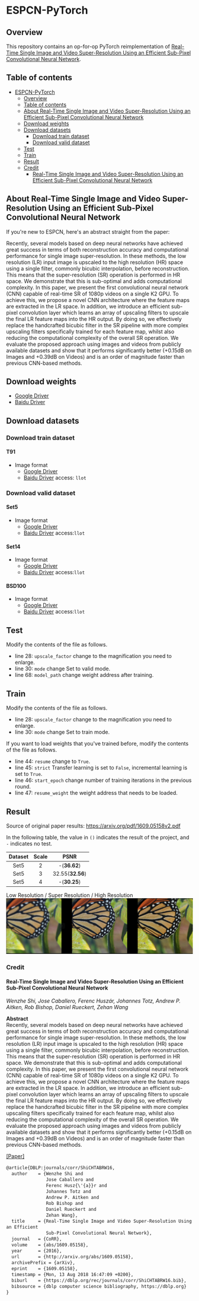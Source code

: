 # ESPCN-PyTorch

## Overview

This repository contains an op-for-op PyTorch reimplementation of [Real-Time Single Image and Video Super-Resolution Using an Efficient Sub-Pixel Convolutional Neural Network](https://arxiv.org/abs/1609.05158v2).

## Table of contents

- [ESPCN-PyTorch](#espcn-pytorch)
    - [Overview](#overview)
    - [Table of contents](#table-of-contents)
    - [About Real-Time Single Image and Video Super-Resolution Using an Efficient Sub-Pixel Convolutional Neural Network](#about-real-time-single-image-and-video-super-resolution-using-an-efficient-sub-pixel-convolutional-neural-network)
    - [Download weights](#download-weights)
    - [Download datasets](#download-datasets)
        - [Download train dataset](#download-train-dataset)
        - [Download valid dataset](#download-valid-dataset)
    - [Test](#test)
    - [Train](#train)
    - [Result](#result)
    - [Credit](#credit)
        - [Real-Time Single Image and Video Super-Resolution Using an Efficient Sub-Pixel Convolutional Neural Network](#real-time-single-image-and-video-super-resolution-using-an-efficient-sub-pixel-convolutional-neural-network)

## About Real-Time Single Image and Video Super-Resolution Using an Efficient Sub-Pixel Convolutional Neural Network

If you're new to ESPCN, here's an abstract straight from the paper:

Recently, several models based on deep neural networks have achieved great success in terms of both reconstruction accuracy and computational
performance for single image super-resolution. In these methods, the low resolution (LR)
input image is upscaled to the high resolution (HR) space using a single filter, commonly bicubic interpolation, before reconstruction. This means
that the super-resolution (SR) operation is performed in HR space. We demonstrate that this is sub-optimal and adds computational complexity. In this
paper, we present the first convolutional neural network (CNN) capable of real-time SR of 1080p videos on a single K2 GPU. To achieve this, we propose
a novel CNN architecture where the feature maps are extracted in the LR space. In addition, we introduce an efficient sub-pixel convolution layer
which learns an array of upscaling filters to upscale the final LR feature maps into the HR output. By doing so, we effectively replace the
handcrafted bicubic filter in the SR pipeline with more complex upscaling filters specifically trained for each feature map, whilst also reducing the
computational complexity of the overall SR operation. We evaluate the proposed approach using images and videos from publicly available datasets and
show that it performs significantly better (+0.15dB on Images and +0.39dB on Videos) and is an order of magnitude faster than previous CNN-based
methods.

## Download weights

- [Google Driver](https://drive.google.com/drive/folders/1WZN2bO7SN7bkcQH65VYznQR90LDhiNBd?usp=sharing)
- [Baidu Driver](https://pan.baidu.com/s/1yNs4rqIb004-NKEdKBJtYg?pwd=llot)

## Download datasets

### Download train dataset

#### T91

- Image format
    - [Google Driver](https://drive.google.com/drive/folders/1PYizfnKq-UtRCDoSy79PGA4FC5HqAqch?usp=sharing)
    - [Baidu Driver](https://pan.baidu.com/s/1M0u-BPTdokxO452j7vxW4Q) access: `llot`

### Download valid dataset

#### Set5

- Image format
    - [Google Driver](https://drive.google.com/file/d/1GtQuoEN78q3AIP8vkh-17X90thYp_FfU/view?usp=sharing)
    - [Baidu Driver](https://pan.baidu.com/s/1dlPcpwRPUBOnxlfW5--S5g) access:`llot`

#### Set14

- Image format
    - [Google Driver](https://drive.google.com/file/d/1CzwwAtLSW9sog3acXj8s7Hg3S7kr2HiZ/view?usp=sharing)
    - [Baidu Driver](https://pan.baidu.com/s/1KBS38UAjM7bJ_e6a54eHaA) access:`llot`

#### BSD100

- Image format
    - [Google Driver](https://drive.google.com/file/d/1xkjWJGZgwWjDZZFN6KWlNMvHXmRORvdG/view?usp=sharing)
    - [Baidu Driver](https://pan.baidu.com/s/1EBVulUpsQrDmZfqnm4jOZw) access:`llot`

## Test

Modify the contents of the file as follows.

- line 28: `upscale_factor` change to the magnification you need to enlarge.
- line 30: `mode` change Set to valid mode.
- line 68: `model_path` change weight address after training.

## Train

Modify the contents of the file as follows.

- line 28: `upscale_factor` change to the magnification you need to enlarge.
- line 30: `mode` change Set to train mode.

If you want to load weights that you've trained before, modify the contents of the file as follows.

- line 44: `resume` change to `True`.
- line 45: `strict` Transfer learning is set to `False`, incremental learning is set to `True`.
- line 46: `start_epoch` change number of training iterations in the previous round.
- line 47: `resume_weight` the weight address that needs to be loaded.

## Result

Source of original paper results: https://arxiv.org/pdf/1609.05158v2.pdf

In the following table, the value in `()` indicates the result of the project, and `-` indicates no test.

| Dataset | Scale |       PSNR       |
|:-------:|:-----:|:----------------:|
|  Set5   |   2   |   -(**36.62**)   |
|  Set5   |   3   | 32.55(**32.56**) |
|  Set5   |   4   |   -(**30.25**)   |

Low Resolution / Super Resolution / High Resolution
<span align="center"><img src="assets/result.png"/></span>

### Credit

#### Real-Time Single Image and Video Super-Resolution Using an Efficient Sub-Pixel Convolutional Neural Network

_Wenzhe Shi, Jose Caballero, Ferenc Huszár, Johannes Totz, Andrew P. Aitken, Rob Bishop, Daniel Rueckert, Zehan Wang_ <br>

**Abstract** <br>
Recently, several models based on deep neural networks have achieved great success in terms of both reconstruction accuracy and computational
performance for single image super-resolution. In these methods, the low resolution (LR)
input image is upscaled to the high resolution (HR) space using a single filter, commonly bicubic interpolation, before reconstruction. This means
that the super-resolution (SR) operation is performed in HR space. We demonstrate that this is sub-optimal and adds computational complexity. In this
paper, we present the first convolutional neural network (CNN) capable of real-time SR of 1080p videos on a single K2 GPU. To achieve this, we propose
a novel CNN architecture where the feature maps are extracted in the LR space. In addition, we introduce an efficient sub-pixel convolution layer
which learns an array of upscaling filters to upscale the final LR feature maps into the HR output. By doing so, we effectively replace the
handcrafted bicubic filter in the SR pipeline with more complex upscaling filters specifically trained for each feature map, whilst also reducing the
computational complexity of the overall SR operation. We evaluate the proposed approach using images and videos from publicly available datasets and
show that it performs significantly better (+0.15dB on Images and +0.39dB on Videos) and is an order of magnitude faster than previous CNN-based
methods.

[[Paper]](https://arxiv.org/pdf/1609.05158)

```
@article{DBLP:journals/corr/ShiCHTABRW16,
  author    = {Wenzhe Shi and
               Jose Caballero and
               Ferenc Husz{\'{a}}r and
               Johannes Totz and
               Andrew P. Aitken and
               Rob Bishop and
               Daniel Rueckert and
               Zehan Wang},
  title     = {Real-Time Single Image and Video Super-Resolution Using an Efficient
               Sub-Pixel Convolutional Neural Network},
  journal   = {CoRR},
  volume    = {abs/1609.05158},
  year      = {2016},
  url       = {http://arxiv.org/abs/1609.05158},
  archivePrefix = {arXiv},
  eprint    = {1609.05158},
  timestamp = {Mon, 13 Aug 2018 16:47:09 +0200},
  biburl    = {https://dblp.org/rec/journals/corr/ShiCHTABRW16.bib},
  bibsource = {dblp computer science bibliography, https://dblp.org}
}
```
